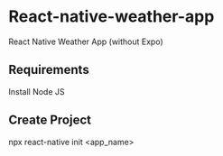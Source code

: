 # React-native-weather-app
React Native Weather App (without Expo)

## Requirements
Install Node JS

## Create Project
npx react-native init <app_name>
